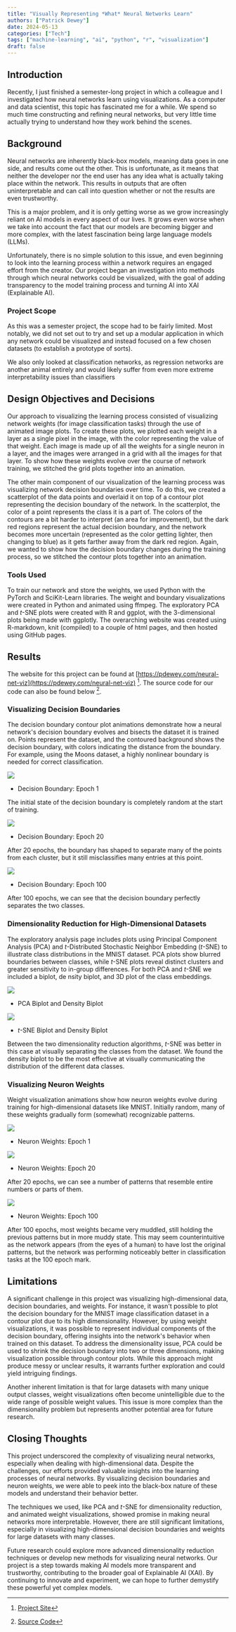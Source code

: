```yaml
---
title: "Visually Representing *What* Neural Networks Learn"
authors: ["Patrick Dewey"]
date: 2024-05-13
categories: ["Tech"]
tags: ["machine-learning", "ai", "python", "r", "visualization"]
draft: false
---
```


## Introduction

Recently, I just finished a semester-long project in which a colleague and I investigated how neural networks learn using visualizations. As a computer and data scientist, this topic has fascinated me for a while. We spend so much time constructing and refining neural networks, but very little time actually trying to understand how they work behind the scenes.


## Background

Neural networks are inherently black-box models, meaning data goes in one side, and results come out the other. This is unfortunate, as it means that neither the developer nor the end user has any idea what is actually taking place within the network. This results in outputs that are often uninterpretable and can call into question whether or not the results are even trustworthy.

This is a major problem, and it is only getting worse as we grow increasingly reliant on AI models in every aspect of our lives. It grows even worse when we take into account the fact that our models are becoming bigger and more complex, with the latest fascination being large language models (LLMs).

Unfortunately, there is no simple solution to this issue, and even beginning to look into the learning process within a network requires an engaged effort from the creator. Our project began an investigation into methods through which neural networks could be visualized, with the goal of adding transparency to the model training process and turning AI into XAI (Explainable AI).


### Project Scope


As this was a semester project, the scope had to be fairly limited. Most notably, we did not set out to try and set up a modular application in which any network could be visualized and instead focused on a few chosen datasets (to establish a prototype of sorts).

We also only looked at classification networks, as regression networks are another animal entirely and would likely suffer from even more extreme interpretability issues than classifiers


## Design Objectives and Decisions

Our approach to visualizing the learning process consisted of visualizing network weights (for image classification tasks) through the use of animated image plots. To create these plots, we plotted each weight in a layer as a single pixel in the image, with the color representing the value of that weight. Each image is made up of all the weights for a single neuron in a layer, and the images were arranged in a grid with all the images for that layer. To show how these weights evolve over the course of network training, we stitched the grid plots together into an animation.

The other main component of our visualization of the learning process was visualizing network decision boundaries over time. To do this, we created a scatterplot of the data points and overlaid it on top of a contour plot representing the decision boundary of the network. In the scatterplot, the color of a point represents the class it is a part of. The colors of the contours are a bit harder to interpret (an area for improvement), but the dark red regions represent the actual decision boundary, and the network becomes more uncertain (represented as the color getting lighter, then changing to blue) as it gets farther away from the dark red region. Again, we wanted to show how the decision boundary changes during the training process, so we stitched the contour plots together into an animation.


### Tools Used

To train our network and store the weights, we used Python with the PyTorch and SciKit-Learn libraries.
The weight and boundary visualizations were created in Python and animated using ffmpeg.
The exploratory PCA and *t*-SNE plots were created with R and ggplot, with the 3-dimensional plots being made with ggplotly.
The overarching website was created using R-markdown, knit (compiled) to a couple of html pages, and then hosted using GitHub pages.


## Results

The website for this project can be found at [https://pdewey.com/neural-net-viz](https://pdewey.com/neural-net-viz) [^1]. The source code for our code can also be found below [^2].

### Visualizing Decision Boundaries

The decision boundary contour plot animations demonstrate how a neural network's decision boundary evolves and bisects the dataset it is trained on. Points represent the dataset, and the contoured background shows the decision boundary, with colors indicating the distance from the boundary. For example, using the Moons dataset, a highly nonlinear boundary is needed for correct classification.

![](../nnviz-db-e1.png)
* Decision Boundary: Epoch 1

The initial state of the decision boundary is completely random at the start of training.

![](../nnviz-db-e20.png)
* Decision Boundary: Epoch 20

After 20 epochs, the boundary has shaped to separate many of the points from each cluster, but it still misclassifies many entries at this point.

![](../nnviz-db-e100.png)
* Decision Boundary: Epoch 100

After 100 epochs, we can see that the decision boundary perfectly separates the two classes.


### Dimensionality Reduction for High-Dimensional Datasets

The exploratory analysis page includes plots using Principal Component Analysis (PCA) and *t*-Distributed Stochastic Neighbor Embedding (*t*-SNE) to illustrate class distributions in the MNIST dataset. PCA plots show blurred boundaries between classes, while *t*-SNE plots reveal distinct clusters and greater sensitivity to in-group differences. For both PCA and *t*-SNE we included a biplot, de
nsity biplot, and 3D plot of the class embeddings.

![](../nnviz-pca-biplots.png)
* PCA Biplot and Density Biplot

![](../nnviz-tsne-biplots.png)
* *t*-SNE Biplot and Density Biplot

Between the two dimensionality reduction algorithms, *t*-SNE was better in this case at visually separating the classes from the dataset. We found the density biplot to be the most effective at visually communicating the distribution of the different data classes.


### Visualizing Neuron Weights

Weight visualization animations show how neuron weights evolve during training for high-dimensional datasets like MNIST. Initially random, many of these weights gradually form (somewhat) recognizable patterns.

![](../nnviz-wv-e1.png)
* Neuron Weights: Epoch 1

![](../nnviz-wv-e20.png)
* Neuron Weights: Epoch 20

After 20 epochs, we can see a number of patterns that resemble entire numbers or parts of them.

![](../nnviz-wv-e100.png)
* Neuron Weights: Epoch 100

After 100 epochs, most weights became very muddled, still holding the previous patterns but in more muddy state. This may seem counterintuitive as the network appears (from the eyes of a human) to have lost the original patterns, but the network was performing noticeably better in classification tasks at the 100 epoch mark.


## Limitations

A significant challenge in this project was visualizing high-dimensional data, decision boundaries, and weights. For instance, it wasn't possible to plot the decision boundary for the MNIST image classification dataset in a contour plot due to its high dimensionality. However, by using weight visualizations, it was possible to represent individual components of the decision boundary, offering insights into the network's behavior when trained on this dataset.
To address the dimensionality issue, PCA could be used to shrink the decision boundary into two or three dimensions, making visualization possible through contour plots. While this approach might produce messy or unclear results, it warrants further exploration and could yield intriguing findings.

Another inherent limitation is that for large datasets with many unique output classes, weight visualizations often become unintelligible due to the wide range of possible weight values. This issue is more complex than the dimensionality problem but represents another potential area for future research.


## Closing Thoughts

This project underscored the complexity of visualizing neural networks, especially when dealing with high-dimensional data. Despite the challenges, our efforts provided valuable insights into the learning processes of neural networks. By visualizing decision boundaries and neuron weights, we were able to peek into the black-box nature of these models and understand their behavior better.

The techniques we used, like PCA and *t*-SNE for dimensionality reduction, and animated weight visualizations, showed promise in making neural networks more interpretable. However, there are still significant limitations, especially in visualizing high-dimensional decision boundaries and weights for large datasets with many classes.

Future research could explore more advanced dimensionality reduction techniques or develop new methods for visualizing neural networks. Our project is a step towards making AI models more transparent and trustworthy, contributing to the broader goal of Explainable AI (XAI). By continuing to innovate and experiment, we can hope to further demystify these powerful yet complex models.



[^1]: [Project Site](https://pdewey.com/neural-net-viz/)
[^2]: [Source Code](https://github.com/ptdewey/neural-net-viz/)

